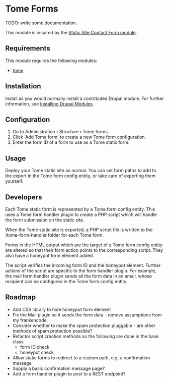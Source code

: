 # Tome Forms

TODO: write some documentation.

This module is inspired by the [Static Site Contact Form
module](https://www.drupal.org/project/static_site_contact_form).

## Requirements

This module requires the following modules:

- [tome](https://www.drupal.org/project/tome)

## Installation

Install as you would normally install a contributed Drupal module. For further
information, see
[Installing Drupal Modules](https://www.drupal.org/docs/extending-drupal/installing-drupal-modules).

## Configuration

1. Go to Administration › Structure › Tome forms.
2. Click 'Add Tome form' to create a new Tome form configuration.
3. Enter the form ID of a form to use as a Tome static form.

## Usage

Deploy your Tome static site as normal. You can set form paths to add to the
export in the Tome form config entity, or take care of exporting them yourself.

## Developers

Each Tome static form is represented by a Tome form config entity. This uses a
Tome form handler plugin to create a PHP script which will handle the form
submission on the static site.

When the Tome static site is exported, a PHP script file is written to the
/tome-form-handler folder for each Tome form.

Forms in the HTML output which are the target of a Tome form config entity are
altered so that their form action points to the corresponding script. They also
have a honeypot form element added.

The script verifies the incoming form ID and the honeypot element. Further
actions of the script are specific to the form handler plugin. For example, the
mail form handler plugin sends all the form data in an email, whose recipient
can be configured in the Tome form config entity.

## Roadmap

- Add CSS library to hide honeypot form element
- Fix the Mail plugin so it sends the form data - remove assumptions from my
  frankencode.
- Consider whether to make the spam protection pluggable - are other methods of
  spam protection possible?
- Refactor script creation methods so the following are done in the base class
  - form ID check
  - honeypot check
- Allow static forms to redirect to a custom path, e.g. a confirmation message
- Supply a basic confirmation message page?
- Add a form handler plugin to post to a REST endpoint?
